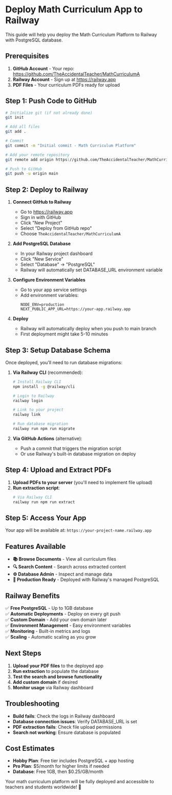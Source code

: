 # Deploy Math Curriculum App to Railway

This guide will help you deploy the Math Curriculum Platform to Railway with PostgreSQL database.

## Prerequisites

1. **GitHub Account** - Your repo: https://github.com/TheAccidentalTeacher/MathCurriculumA
2. **Railway Account** - Sign up at https://railway.app
3. **PDF Files** - Your curriculum PDFs ready for upload

## Step 1: Push Code to GitHub

```bash
# Initialize git (if not already done)
git init

# Add all files
git add .

# Commit
git commit -m "Initial commit - Math Curriculum Platform"

# Add your remote repository
git remote add origin https://github.com/TheAccidentalTeacher/MathCurriculumA.git

# Push to GitHub
git push -u origin main
```

## Step 2: Deploy to Railway

1. **Connect GitHub to Railway**
   - Go to https://railway.app
   - Sign in with GitHub
   - Click "New Project"
   - Select "Deploy from GitHub repo"
   - Choose `TheAccidentalTeacher/MathCurriculumA`

2. **Add PostgreSQL Database**
   - In your Railway project dashboard
   - Click "New Service"
   - Select "Database" → "PostgreSQL"
   - Railway will automatically set DATABASE_URL environment variable

3. **Configure Environment Variables**
   - Go to your app service settings
   - Add environment variables:
     ```
     NODE_ENV=production
     NEXT_PUBLIC_APP_URL=https://your-app.railway.app
     ```

4. **Deploy**
   - Railway will automatically deploy when you push to main branch
   - First deployment might take 5-10 minutes

## Step 3: Setup Database Schema

Once deployed, you'll need to run database migrations:

1. **Via Railway CLI** (recommended):
   ```bash
   # Install Railway CLI
   npm install -g @railway/cli

   # Login to Railway
   railway login

   # Link to your project
   railway link

   # Run database migration
   railway run npm run migrate
   ```

2. **Via GitHub Actions** (alternative):
   - Push a commit that triggers the migration script
   - Or use Railway's built-in database migration on deploy

## Step 4: Upload and Extract PDFs

1. **Upload PDFs to your server** (you'll need to implement file upload)
2. **Run extraction script**:
   ```bash
   # Via Railway CLI
   railway run npm run extract
   ```

## Step 5: Access Your App

Your app will be available at: `https://your-project-name.railway.app`

## Features Available

- **📚 Browse Documents** - View all curriculum files
- **🔍 Search Content** - Search across extracted content  
- **⚙️ Database Admin** - Inspect and manage data
- **🚀 Production Ready** - Deployed with Railway's managed PostgreSQL

## Railway Benefits

✅ **Free PostgreSQL** - Up to 1GB database  
✅ **Automatic Deployments** - Deploy on every git push  
✅ **Custom Domain** - Add your own domain later  
✅ **Environment Management** - Easy environment variables  
✅ **Monitoring** - Built-in metrics and logs  
✅ **Scaling** - Automatic scaling as you grow  

## Next Steps

1. **Upload your PDF files** to the deployed app
2. **Run extraction** to populate the database
3. **Test the search and browse functionality**
4. **Add custom domain** if desired
5. **Monitor usage** via Railway dashboard

## Troubleshooting

- **Build fails**: Check the logs in Railway dashboard
- **Database connection issues**: Verify DATABASE_URL is set
- **PDF extraction fails**: Check file upload permissions
- **Search not working**: Ensure database is populated

## Cost Estimates

- **Hobby Plan**: Free tier includes PostgreSQL + app hosting
- **Pro Plan**: $5/month for higher limits if needed
- **Database**: Free 1GB, then $0.25/GB/month

Your math curriculum platform will be fully deployed and accessible to teachers and students worldwide! 🚀
